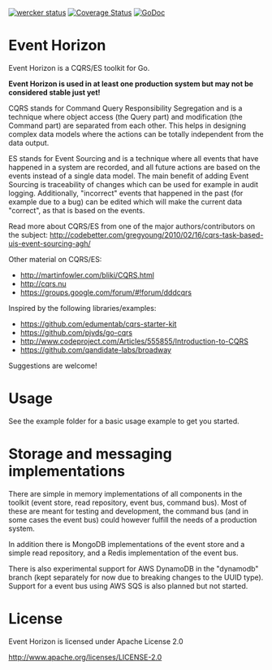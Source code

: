 [![wercker status](https://app.wercker.com/status/a696ceaee4d3fc70f9cc505d002d633d/s "wercker status")](https://app.wercker.com/project/bykey/a696ceaee4d3fc70f9cc505d002d633d)
[![Coverage Status](https://img.shields.io/coveralls/looplab/eventhorizon.svg)](https://coveralls.io/r/looplab/eventhorizon)
[![GoDoc](https://godoc.org/github.com/looplab/eventhorizon?status.svg)](https://godoc.org/github.com/looplab/eventhorizon)


# Event Horizon

Event Horizon is a CQRS/ES toolkit for Go.

**Event Horizon is used in at least one production system but may not be considered stable just yet!**

CQRS stands for Command Query Responsibility Segregation and is a technique where object access (the Query part) and modification (the Command part) are separated from each other. This helps in designing complex data models where the actions can be totally independent from the data output.

ES stands for Event Sourcing and is a technique where all events that have happened in a system are recorded, and all future actions are based on the events instead of a single data model. The main benefit of adding Event Sourcing is traceability of changes which can be used for example in audit logging. Additionally, "incorrect" events that happened in the past (for example due to a bug) can be edited which will make the current data "correct", as that is based on the events.

Read more about CQRS/ES from one of the major authors/contributors on the subject: http://codebetter.com/gregyoung/2010/02/16/cqrs-task-based-uis-event-sourcing-agh/

Other material on CQRS/ES:

- http://martinfowler.com/bliki/CQRS.html
- http://cqrs.nu
- https://groups.google.com/forum/#!forum/dddcqrs

Inspired by the following libraries/examples:

- https://github.com/edumentab/cqrs-starter-kit
- https://github.com/pjvds/go-cqrs
- http://www.codeproject.com/Articles/555855/Introduction-to-CQRS
- https://github.com/qandidate-labs/broadway

Suggestions are welcome!


# Usage

See the example folder for a basic usage example to get you started.


# Storage and messaging implementations

There are simple in memory implementations of all components in the toolkit (event store, read repository, event bus, command bus). Most of these are meant for testing and development, the command bus (and in some cases the event bus) could however fulfill the needs of a production system.

In addition there is MongoDB implementations of the event store and a simple read repository, and a Redis implementation of the event bus.

There is also experimental support for AWS DynamoDB in the "dynamodb" branch (kept separately for now due to breaking changes to the UUID type). Support for a event bus using AWS SQS is also planned but not started.


# License

Event Horizon is licensed under Apache License 2.0

http://www.apache.org/licenses/LICENSE-2.0

